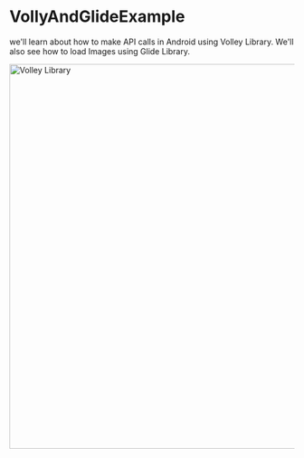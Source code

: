 # VollyAndGlideExample
 we'll learn about how to make API calls in Android using Volley Library. We'll also see how to load Images using Glide Library.
 
 <img src="https://cms-assets.tutsplus.com/uploads/users/845/posts/23800/image/underthehood.jpg" width="680" title="Volley Library">
